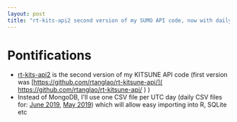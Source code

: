 ```yaml
---
layout: post
title: "rt-kits-api2 second version of my SUMO API code, now with daily CSV :-)"
---
```


# Pontifications

* [rt-kits-api2](https://github.com/rtanglao/rt-kits-api2) is the second version of my KITSUNE API code (first version was [https://github.com/rtanglao/rt-kitsune-api/]( https://github.com/rtanglao/rt-kitsune-api/ ) )
* Instead of MongoDB,  I'll use one CSV file per UTC day (daily CSV files for: [June 2019](https://github.com/rtanglao/rt-kits-api2/tree/master/201906), [May 2019](https://github.com/rtanglao/rt-kits-api2/tree/master/201905)) which will allow easy importing into R, SQLite etc
